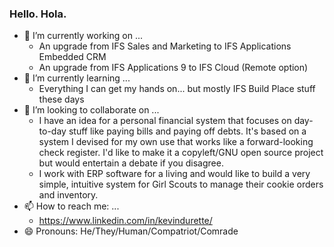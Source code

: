 ### Hello. Hola.

<!--
**durette/durette** is a ✨ _special_ ✨ repository because its `README.md` (this file) appears on your GitHub profile.

Here are some ideas to get you started:

- 🔭 I’m currently working on ...
- 🌱 I’m currently learning ...
- 👯 I’m looking to collaborate on ...
- 🤔 I’m looking for help with ...
- 💬 Ask me about ...
- 📫 How to reach me: ...
- 😄 Pronouns: ...
- ⚡ Fun fact: ...
-->

- 🔭 I’m currently working on ...
  - An upgrade from IFS Sales and Marketing to IFS Applications Embedded CRM
  - An upgrade from IFS Applications 9 to IFS Cloud (Remote option)
- 🌱 I’m currently learning ...
  - Everything I can get my hands on... but mostly IFS Build Place stuff these days
- 👯 I’m looking to collaborate on ...
  - I have an idea for a personal financial system that focuses on day-to-day stuff like paying bills and paying off debts. It's based on a system I devised for my own use that works like a forward-looking check register. I'd like to make it a copyleft/GNU open source project but would entertain a debate if you disagree.
  - I work with ERP software for a living and would like to build a very simple, intuitive system for Girl Scouts to manage their cookie orders and inventory.
- 📫 How to reach me: ...
  - https://www.linkedin.com/in/kevindurette/
- 😄 Pronouns: He/They/Human/Compatriot/Comrade
